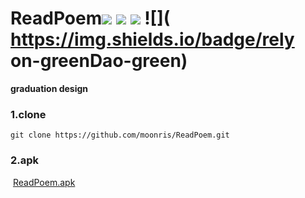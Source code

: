 # ReadPoem![]( https://img.shields.io/badge/license-Apache2-blue ) ![]( https://img.shields.io/badge/download-70M-orange ) ![]( https://img.shields.io/badge/apk-8M-red ) ![]( https://img.shields.io/badge/rely on-greenDao-green)
**graduation design**

### 1.clone

```
git clone https://github.com/moonris/ReadPoem.git 
```

### 2.apk

​		[ReadPoem.apk]( https://github.com/moonris/ReadPoem/blob/master/ReadPoem.apk)

